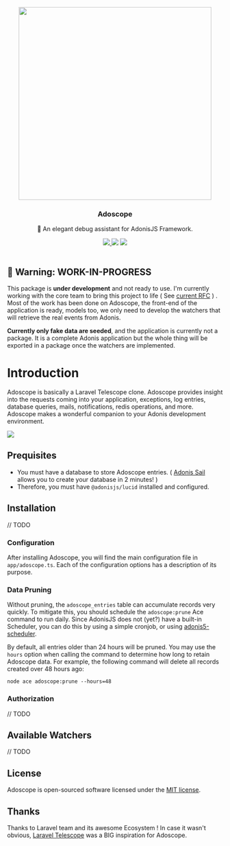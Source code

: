 <div align="center">
  <img src="https://i.imgur.com/UfEF0GR.png" width="450px" />  
  <br/>
  <h3>Adoscope</h3>
  <p>🔭 An elegant debug assistant for AdonisJS Framework.</p>
  <a href="https://www.npmjs.com/package/adoscope">
    <img src="https://img.shields.io/npm/v/adoscope.svg?style=for-the-badge&logo=npm" />
  </a>
  <img src="https://img.shields.io/npm/l/adoscope?color=blueviolet&style=for-the-badge" />
  <img src="https://img.shields.io/badge/Typescript-294E80.svg?style=for-the-badge&logo=typescript" />

  <br/>
  <br/>
</div>

## 🚧 Warning: WORK-IN-PROGRESS
This package is **under development** and not ready to use. I'm currently working with the core team to bring this project to life ( See [current RFC](https://github.com/adonisjs/rfcs/pull/43) ) . Most of the work has been done on Adoscope, the front-end of the application is ready, models too, we only need to develop the watchers that will retrieve the real events from Adonis. 

**Currently only fake data are seeded**, and the application is currently not a package. It is a complete Adonis application but the whole thing will be exported in a package once the watchers are implemented.

# Introduction
Adoscope is basically a Laravel Telescope clone. Adoscope provides insight into the requests coming into your application, exceptions, log entries, database queries, mails, notifications, redis operations, and more. Adoscope makes a wonderful companion to your Adonis development environment.

![](https://i.imgur.com/tfqgKQJ.png)

## Prequisites
- You must have a database to store Adoscope entries. ( [Adonis Sail](http://github.com/Julien-R44/adonis-sail) allows you to create your database in 2 minutes! )
- Therefore, you must have `@adonisjs/lucid` installed and configured.

## Installation
// TODO

### Configuration
After installing Adoscope, you will find the main configuration file in `app/adoscope.ts`. Each of the configuration options has a description of its purpose.

### Data Pruning
Without pruning, the `adoscope_entries` table can accumulate records very quickly. To mitigate this, you should schedule the `adoscope:prune` Ace command to run daily. Since AdonisJS does not (yet?) have a built-in Scheduler, you can do this by using a simple cronjob, or using [adonis5-scheduler](https://github.com/reg2005/adonis5-scheduler).

By default, all entries older than 24 hours will be pruned. You may use the `hours` option when calling the command to determine how long to retain Adoscope data. For example, the following command will delete all records created over 48 hours ago:
```
node ace adoscope:prune --hours=48
```

### Authorization
// TODO

## Available Watchers
// TODO

## License
Adoscope is open-sourced software licensed under the [MIT license](https://github.com/julien-r44/adoscope/LICENSE.md).

## Thanks
Thanks to Laravel team and its awesome Ecosystem ! In case it wasn't obvious, [Laravel Telescope](https://laravel.com/docs/8.x/telescope) was a BIG inspiration for Adoscope.
